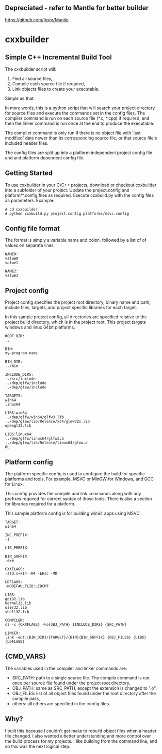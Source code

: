 ## Depreciated - refer to Mantle for better builder
https://github.com/jpxor/Mantle


# cxxbuilder
## Simple C++ Incremental Build Tool

The cxxbuilder script will:
1. Find all source files,
2. Compile each source file if required, 
3. Link objects files to create your executable. 

Simple as that. 

In more words, this is a python script that will search your project directory for source files and 
execute the commands set in the config files. The compiler command is run on each source file 
(*.c, *.cpp) if required, and then the linker command is run once at the end to
produce the executable. 

The compiler command is only run if there is no object file with 'last modified' date newer 
than its corresponding source file, or that source file's included header files. 

The config files are split up into a platform independent project config file and and platform dependent config file. 

## Getting Started
To use cxxbuilder in your C/C++ projects, download or checkout cxxbuilder into a subfolder of your project. Update the project.config and plaform/*.config files as required. Execute cxxbuild.py with the config files as parameters. Example: 
```
# cd cxxbuilder
# python cxxbuild.py project.config platforms/msvc.config
```

## Config file format
The format is simply a variable name and colon, followed by a list of of values on separate lines. 
```
NAME0:
value0
value1

NAME2:
value3
```
## Project config
Project config specifies the project root directory, binary name and path, include files, targets, 
and project specific libraries for each target.

In this sample project config, all directories are specified relative to the project build directory, which is 
in the project root. This project targets windows and linux 64bit platforms. 
```
ROOT_DIR:
..

BIN: 
my-program-name

BIN_DIR:
../bin

INCLUDE_DIRS:
../src/include
../dep/glfw/include
../dep/glew/include

TARGETS:
win64
linux64

LIBS:win64
../dep/glfw/win64/glfw3.lib 
../dep/glew/lib/Release/x64/glew32s.lib
opengl32.lib

LIBS:linux64
../dep/glfw/linux64/glfw3.a
../dep/glew/lib/Release/linux64/glew.a
GL
```

## Platform config
The platform specific config is used to configure the build for specific platforms and tools. For example, MSVC or MinGW for Windows, and GCC for Linux. 

This config provides the compile and link commands along with any prefixes required for correct syntax
of those tools. There is also a section for libraries required for a platform. 

This sample platform config is for building win64 apps using MSVC
```
TARGET:
win64

INC_PREFIX:
-I

LIB_PREFIX:

BIN_SUFFIX:
.exe

CXXFLAGS:
-std:c++14 -W4 -EHsc -MD

LDFLAGS:
-NODEFAULTLIB:LIBCMT

LIBS:
gdi32.lib
kernel32.lib
user32.lib
shell32.lib

COMPILER:
cl -c {CXXFLAGS} -Fo{OBJ_PATH} {INCLUDE_DIRS} {SRC_PATH}

LINKER:
link -out:{BIN_DIR}/{TARGET}/{BIN}{BIN_SUFFIX} {OBJ_FILES} {LIBS} {LDFLAGS}
```

## {CMD_VARS}
The variables used in the compiler and linker commands are: 
- SRC_PATH: path to a single source file. The compile command is run once per source file found under the project root directory,
- OBJ_PATH: same as SRC_PATH, except the extension is changed to ".o",
- OBJ_FILES: list of all object files found under the root directory after the compile pass,
- others: all others are specified in the config files. 

## Why? 
I built this because I couldn't get make to rebuild object files when a header file changed. I also wanted a better understanding and more control over the build process for my projects. I like building from the command line, and so this was the next logical step.
